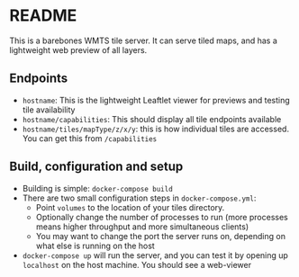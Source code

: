 # README

This is a barebones WMTS tile server.  It can serve tiled maps, and has a lightweight web preview of all layers.

## Endpoints

* `hostname`: This is the lightweight Leaftlet viewer for previews and testing tile availability
* `hostname/capabilities`: This should display all tile endpoints available
* `hostname/tiles/mapType/z/x/y`: this is how individual tiles are accessed.  You can get this from `/capabilities`

## Build, configuration and setup

* Building is simple: `docker-compose build`
* There are two small configuration steps in `docker-compose.yml`:
    * Point `volumes` to the location of your tiles directory.
    * Optionally change the number of processes to run (more processes means higher throughput and more simultaneous clients)
    * You may want to change the port the server runs on, depending on what else is running on the host
* `docker-compose up` will run the server, and you can test it by opening up `localhost` on the host machine.  You should see a web-viewer
